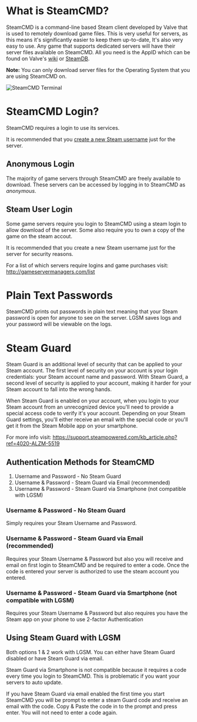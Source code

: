 # What is SteamCMD?

SteamCMD is a command-line based Steam client developed by Valve that is used to remotely download game files.
This is very useful for servers, as this means it's significantly easier to keep them up-to-date, It's also very easy to use. Any game that supports dedicated servers will have their server files available on SteamCMD. All you need is the AppID which can be found on Valve's [wiki](https://developer.valvesoftware.com/wiki/Dedicated_Servers_List) or [SteamDB](https://steamdb.info/search/?a=app&q=server).

**Note:** You can only download server files for the Operating System that you are using SteamCMD on.

![SteamCMD Terminal](https://github.com/dgibbs64/linuxgsm/blob/master/images/screens/steamcmd.png)

# SteamCMD Login?
SteamCMD requires a login to use its services.

It is recommended that you [create a new Steam username](https://store.steampowered.com/login/) just for the server.

## Anonymous Login

The majority of game servers through SteamCMD are freely available to download. These servers can be accessed by logging in to SteamCMD as _anonymous_.

## Steam User Login

Some game servers require you login to SteamCMD using a steam login to allow download of the server. Some also require you to own a copy of the game on the steam accout.

It is recommended that you create a new Steam username just for the server for security reasons.

For a list of which servers require logins and game purchases visit: http://gameservermanagers.com/list
# Plain Text Passwords
SteamCMD prints out passwords in plain text meaning that your Steam password is open for anyone to see on the server. LGSM saves logs and your password will be viewable on the logs.

# Steam Guard
Steam Guard is an additional level of security that can be applied to your Steam account. The first level of security on your account is your login credentials: your Steam account name and password. With Steam Guard, a second level of security is applied to your account, making it harder for your Steam account to fall into the wrong hands.

When Steam Guard is enabled on your account, when you login to your Steam account from an unrecognized device you'll need to provide a special access code to verify it's your account. Depending on your Steam Guard settings, you'll either receive an email with the special code or you'll get it from the Steam Mobile app on your smartphone.

For more info visit: https://support.steampowered.com/kb_article.php?ref=4020-ALZM-5519

## Authentication Methods for SteamCMD

1. Username and Password - No Steam Guard
2. Username & Password - Steam Guard via Email (recommended)
3. Username & Password - Steam Guard via Smartphone (not compatible with LGSM)

### Username & Password - No Steam Guard

Simply requires your Steam Username and Password.

### Username & Password - Steam Guard via Email (recommended)

Requires your Steam Username & Password but also you will receive and email on first login to SteamCMD and be required to enter a code. Once the code is entered your server is authorized to use the steam account you entered.

### Username & Password - Steam Guard via Smartphone (not compatible with LGSM)

Requires your Steam Username & Password but also requires you have the Steam app on your phone to use 2-factor Authentication

## Using Steam Guard with LGSM

Both options 1 & 2 work with LGSM. You can either have Steam Guard disabled or have Steam Guard via email.

Steam Guard via Smartphone is not compatible because it requires a code every time you login to SteamCMD. This is problematic if you want your servers to auto update.

If you have Steam Guard via email enabled the first time you start SteamCMD you will be prompt to enter a steam Guard code and receive an email with the code. Copy & Paste the code in to the prompt and press enter. You will not need to enter a code again.